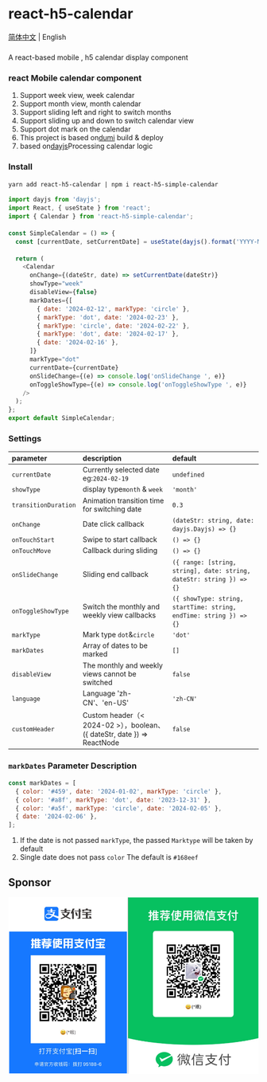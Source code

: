 # react-h5-calendar

[简体中文](https://github.com/hmui/react-h5-simple-calendar/blob/main/README.md) | English

###

A react-based mobile , h5 calendar display component

### react Mobile calendar component

1. Support week view, week calendar
2. Support month view, month calendar
3. Support sliding left and right to switch months
4. Support sliding up and down to switch calendar view
5. Support dot mark on the calendar
6. This project is based on[dumi](https://github.com/umijs/dumi) build & deploy
7. based on[dayjs](https://github.com/iamkun/dayjs)Processing calendar logic

### Install

`yarn add react-h5-calendar | npm i react-h5-simple-calendar`

```js
import dayjs from 'dayjs';
import React, { useState } from 'react';
import { Calendar } from 'react-h5-simple-calendar';

const SimpleCalendar = () => {
  const [currentDate, setCurrentDate] = useState(dayjs().format('YYYY-MM-DD'));

  return (
    <Calendar
      onChange={(dateStr, date) => setCurrentDate(dateStr)}
      showType="week"
      disableView={false}
      markDates={[
        { date: '2024-02-12', markType: 'circle' },
        { markType: 'dot', date: '2024-02-23' },
        { markType: 'circle', date: '2024-02-22' },
        { markType: 'dot', date: '2024-02-17' },
        { date: '2024-02-16' },
      ]}
      markType="dot"
      currentDate={currentDate}
      onSlideChange={(e) => console.log('onSlideChange ', e)}
      onToggleShowType={(e) => console.log('onToggleShowType ', e)}
    />
  );
};
export default SimpleCalendar;
```

### Settings

| parameter            | description                                                             | default                                                              |
| :------------------- | :---------------------------------------------------------------------- | :------------------------------------------------------------------- |
| `currentDate`        | Currently selected date eg:`2024-02-19`                                 | `undefined`                                                          |
| `showType`           | display type`month` & `week`                                            | `'month'`                                                            |
| `transitionDuration` | Animation transition time for switching date                            | `0.3`                                                                |
| `onChange`           | Date click callback                                                     | `(dateStr: string, date: dayjs.Dayjs) => {}`                         |
| `onTouchStart`       | Swipe to start callback                                                 | `() => {}`                                                           |
| `onTouchMove`        | Callback during sliding                                                 | `() => {}`                                                           |
| `onSlideChange`      | Sliding end callback                                                    | `({ range: [string, string], date: string, dateStr: string }) => {}` |
| `onToggleShowType`   | Switch the monthly and weekly view callbacks                            | `({ showType: string, startTime: string, endTime: string }) => {}`   |
| `markType`           | Mark type `dot`&`circle`                                                | `'dot'`                                                              |
| `markDates`          | Array of dates to be marked                                             | `[]`                                                                 |
| `disableView`        | The monthly and weekly views cannot be switched                         | `false`                                                              |
| `language`           | Language 'zh-CN'、'en-US'                                               | `'zh-CN'`                                                            |
| `customHeader`       | Custom header（< 2024-02 >），boolean、({ dateStr, date }) => ReactNode | `false`                                                              |

### `markDates` Parameter Description

```js
const markDates = [
  { color: '#459', date: '2024-01-02', markType: 'circle' },
  { color: '#a8f', markType: 'dot', date: '2023-12-31' },
  { color: '#a5f', markType: 'circle', date: '2024-02-05' },
  { date: '2024-02-06' },
];
```

1.  If the date is not passed `markType`, the passed `Marktype` will be taken by default
2.  Single date does not pass `color` The default is `#168eef`

## Sponsor

![pay.jpg](./pay.png)
